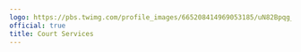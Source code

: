 ```yaml
---
logo: https://pbs.twimg.com/profile_images/665208414969053185/uN82Bpqg_400x400.jpg
official: true
title: Court Services
---
```

